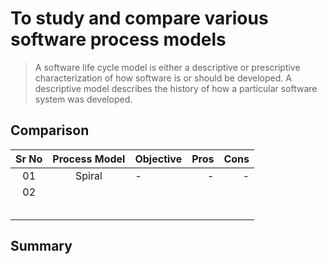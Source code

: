 To study and compare various software process models
====================================================
> A software life cycle model is either a descriptive or prescriptive characterization of how
software is or should be developed. A descriptive model describes the history of how a particular
software system was developed.


Comparison
----------
| Sr No | Process Model | Objective | Pros | Cons |
| :-------------: |:-------------:| :-----| ----: | ----: |
| 01    | Spiral | - | - | - |
| 02    |  |  |  |  |
|     |  |  |  |  |
|     |  |  |  |  |
|     |  |  |  |  |
|     |  |  |  |  |
|     |  |  |  |  |

Summary
-------
